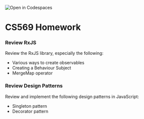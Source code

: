 ![Open in Codespaces](https://classroom.github.com/assets/open-in-codespaces-abfff4d4e15f9e1bd8274d9a39a0befe03a0632bb0f153d0ec72ff541cedbe34.svg)
# CS569 Homework

### Review RxJS
Review the RxJS library, especially the following:
* Various ways to create observables
* Creating a Behaviour Subject
* MergeMap operator

### Review Design Patterns
Review and implement the following design patterns in JavaScript:
* Singleton pattern
* Decorator pattern
